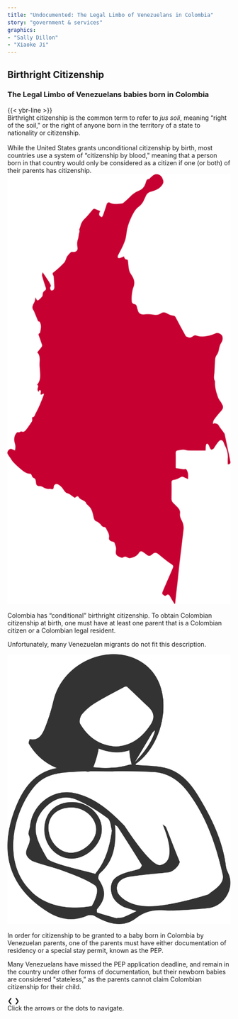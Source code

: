 ```yaml
---
title: "Undocumented: The Legal Limbo of Venezuelans in Colombia"
story: "government & services"
graphics:
- "Sally Dillon"
- "Xiaoke Ji"
---
```

<div class="divider"></div>
<section class="interactive">
  <div class="interactive__body" id="interactive__gov-birthright">
        <!-- front page -->
        <div class="container-body">
          <div class="flex-column" id="r-1">
          <div class="interactive__header">
            <h2 class="interactive__title">Birthright Citizenship</h2>
            <h3 class="interactive__subhead">The Legal Limbo of Venezuelans babies born in Colombia</h3>
            {{< ybr-line >}}
            <div class="interactive__intro">Birthright citizenship is the common term to refer to <em>jus soli</em>, meaning “right of the soil," or the right of anyone born in the territory of a state to nationality or citizenship.<br><br>
            While the United States grants unconditional citizenship by birth, most countries use a system of “citizenship by blood," meaning that a person born in that country would only be considered as a citizen if one (or both) of their parents has citizenship.</div>
          </div>
        </div>
      </div>
      <!-- slideshow goes here -->
        <div class="slideshow-container" id="birthright-body-top">
          <!-- first slide -->
          <div class="mySlides-birthright">
              <div class=" flourish flourish-embed flourish-chart" data-src="visualisation/259647"></div><script src="https://public.flourish.studio/resources/embed.js"></script>
          </div>
          <!-- second slide -->
          <div class="mySlides-birthright">
              <div class="flourish flourish-embed flourish-chart" data-src="visualisation/248457"></div><script src="https://public.flourish.studio/resources/embed.js"></script>
          </div>
          <div class="mySlides-birthright">
            <div class="slide-image flex">
              <img class="slide-img-doc slide-img" src="assets/colombia.svg" alt="Colombia">
              <div class="slide-txt">
                <p>Colombia has “conditional” birthright citizenship. To obtain Colombian citizenship at birth, one must have at least one parent that is a Colombian citizen or a Colombian legal resident.</p>
                <p>Unfortunately, many Venezuelan migrants do not fit this description.</p>
              </div>
            </div>
          </div>
          <div class="mySlides-birthright">
            <div class="slide-image flex">
              <img class="slide-img-stats slide-img slide-img-expiration" src="assets/baby.svg" alt="Baby">
              <div class="slide-txt">
                <p>In order for citizenship to be granted to a baby born in Colombia by Venezuelan parents, one of the parents must have either documentation of residency or a special stay permit, known as the PEP.</p>
                <p>Many Venezuelans have missed the PEP application deadline, and remain in the country under other forms of documentation, but their newborn babies are considered "stateless," as the parents cannot claim Colombian citizenship for their child.</p>
              </div>
            </div>
          </div>
          <!-- slideshow buttons -->
          <div class="slideshow-buttons flex" id="birthright-slide-buttons">
            <a class="prev" onclick="plusSlidesBirthright(-1)">&#10094;</a>
            <a class="next" onclick="plusSlidesBirthright(1)">&#10095;</a>
          </div>
        </div>
        <div style="text-align:center">
          <span class="dot-Birthright" onclick="currentSlideBirthright(1)"></span>
          <span class="dot-Birthright" onclick="currentSlideBirthright(2)"></span>
          <span class="dot-Birthright" onclick="currentSlideBirthright(3)"></span>
          <span class="dot-Birthright" onclick="currentSlideBirthright(4)"></span>
        </div>
      <!-- bottom caption -->
      <div class="bottom-text" id="birthright-body-bottom">
        Click the arrows or the dots to navigate.
      </div>
    <!-- end of content for passport -->
</section>
<div class="divider"></div>